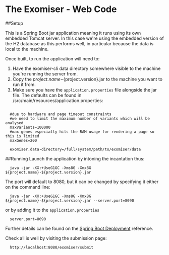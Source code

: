 The Exomiser - Web Code
===============================================================

##Setup

This is a Spring Boot jar application meaning it runs using its own embedded Tomcat server. In this case we're using the embedded version
of the H2 database as this performs well, in particular because the data is local
to the machine.

Once built, to run the application will need to:

  1. Have the exomiser-cli data directory somewhere visible to the machine you're running the server from.
  1. Copy the ${project.name}-${project.version}.jar to the machine you want to run it from.
  1. Make sure you have the ``application.properties`` file alongside the jar file. The defaults can be found in /src/main/resources/application.properties:
  
  ```properties
     
    #due to hardware and page timeout constraints
    #we need to limit the maximum number of variants which will be analysed
    maxVariants=100000
    #max genes especially hits the RAM usage for rendering a page so this is limited
    maxGenes=200
    
    exomiser.data-directory=/full/system/path/to/exomiser/data
  ```
##Running
Launch the application by intoning the incantation thus:
 ```shell
   java -jar -XX:+UseG1GC -Xms8G -Xmx8G ${project.name}-${project.version}.jar
 ```
 The port will default to 8080, but it can be changed by specifying it either on the command line:
 ```shell
   java -jar -XX:+UseG1GC -Xms8G -Xmx8G ${project.name}-${project.version}.jar --server.port=8090
 ```
 or by adding it to the ``application.properties``
 ```properties
   server.port=8090
 ```
 Further details can be found on the [Spring Boot Deployment](http://docs.spring.io/spring-boot/docs/current/reference/html/deployment.html) reference.
 
 Check all is well by visiting the submission page:
 ```
   http://localhost:8080/exomiser/submit
 ```
